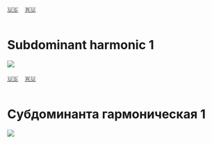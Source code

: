 <span id="en"><a href='#en'>🇺🇸</a> &nbsp;&nbsp;&nbsp;<a href='#ru'>🇷🇺</a> &nbsp;&nbsp;&nbsp;</span><br><br>
# Subdominant harmonic 1

![](https://github.com/stolbitsa/stolbitsa/assets/149964365/5567b272-ca11-45b2-8a37-253d592d4120)
<br><br>
<span id="ru"><a href='#en'>🇺🇸</a> &nbsp;&nbsp;&nbsp;<a href='#ru'>🇷🇺</a> &nbsp;&nbsp;&nbsp;</span><br><br>
# Субдоминанта гармоническая 1

![](https://github.com/stolbitsa/stolbitsa/assets/149964365/5567b272-ca11-45b2-8a37-253d592d4120)<br><br>
